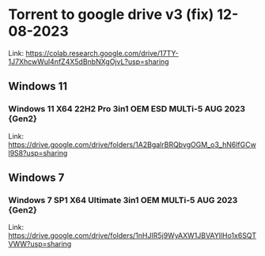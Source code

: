 # Torrent to google drive v3 (fix) 12-08-2023

Link: https://colab.research.google.com/drive/17TY-1J7XhcwWul4nfZ4X5dBnbNXgOjvL?usp=sharing

## Windows 11

### Windows 11 X64 22H2 Pro 3in1 OEM ESD MULTi-5 AUG 2023 {Gen2}

Link: https://drive.google.com/drive/folders/1A2BgalrBRQbvgOGM_o3_hN6lfGCwl9S8?usp=sharing


## Windows 7

### Windows 7 SP1 X64 Ultimate 3in1 OEM MULTi-5 AUG 2023 {Gen2}

Link: https://drive.google.com/drive/folders/1nHJIR5j9WyAXW1JBVAYllHo1x6SQTVWW?usp=sharing
